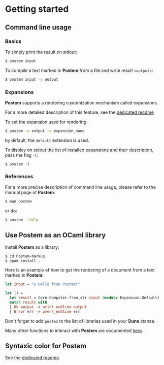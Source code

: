 # Getting started

## Command line usage

### Basics

To simply print the result on stdout:
```bash
$ postem input
```

To compile a text marked in **Postem** from a file and write result `<output>`:
```bash
$ postem input -o output
```

### Expansions

**Postem** supports a rendering customization mechanism called expansions.

For a more detailed description of this feature, see the [dedicated readme](overview.md)

To set the expansion used for rendering:

```bash
$ postem -o output -e expansion_name
```
by default, the `default` extension is used.

To display on stdout the list of installed expansions and their description, pass the flag `-l`:

```
$ postem -l
```

### References

For a more precise description of command line usage, please refer to the manual page of **Postem**:

```bash
$ man postem
```

or do:

```bash
$ postem --help
```

## Use Postem as an OCaml library

Install **Postem** as a library:

```bash
$ cd Postem-markup
$ opam install .
```

Here is an example of how to get the rendering of a document from a text marked in **Postem**:
```ocaml
let input = "& Hello from Postem!"

let () =
  let result = Core.Compiler.from_str input (module Expansion.Default) in
  match result with
  | Ok output -> print_endline output
  | Error err -> prerr_endline err
```

Don't forget to add `postem` to the list of libraries used in your **Dune** stanza.

Many other functions to interact with **Postem** are documented [here](../src/core/compiler.mli).


## Syntaxic color for Postem

See the [dedicated readme](syntax_highlighting.md).

